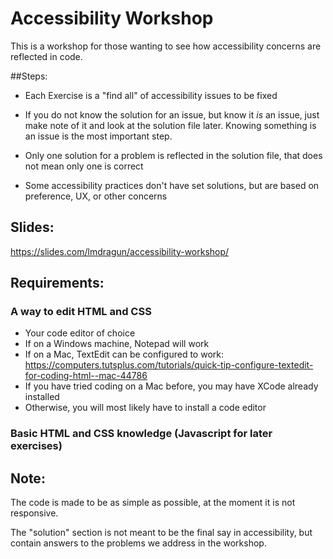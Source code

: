 # Accessibility Workshop

This is a workshop for those wanting to see how accessibility concerns are reflected in code.

##Steps:

* Each Exercise is a "find all" of accessibility issues to be fixed

* If you do not know the solution for an issue, but know it *is* an issue, just make note of it and look at the solution file later. Knowing something is an issue is the most important step.

* Only one solution for a problem is reflected in the solution file, that does not mean only one is correct

* Some accessibility practices don't have set solutions, but are based on preference, UX, or other concerns

## Slides:
<https://slides.com/lmdragun/accessibility-workshop/>

## Requirements:
### A way to edit HTML and CSS

- Your code editor of choice
- If on a Windows machine, Notepad will work
- If on a Mac, TextEdit can be configured to work: <https://computers.tutsplus.com/tutorials/quick-tip-configure-textedit-for-coding-html--mac-44786>
- If you have tried coding on a Mac before, you may have XCode already installed
- Otherwise, you will most likely have to install a code editor

### Basic HTML and CSS knowledge (Javascript for later exercises)

## Note:
The code is made to be as simple as possible, at the moment it is not responsive.

The "solution" section is not meant to be the final say in accessibility, but contain answers to the problems we address in the workshop.
